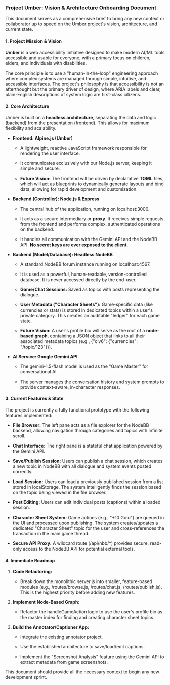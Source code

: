 ### Project Umber: Vision & Architecture Onboarding Document

This document serves as a comprehensive brief to bring any new context or collaborator up to speed on the Umber project's vision, architecture, and current state.

#### 1\. Project Mission & Vision

**Umber** is a web accessibility initiative designed to make modern AI/ML tools accessible and usable for everyone, with a primary focus on children, elders, and individuals with disabilities.

The core principle is to use a "human-in-the-loop" engineering approach where complex systems are managed through simple, intuitive, and accessible interfaces. The project's philosophy is that accessibility is not an afterthought but the primary driver of design, where ARIA labels and clear, plain-English descriptions of system logic are first-class citizens.

#### 2\. Core Architecture

Umber is built on a **headless architecture**, separating the data and logic (backend) from the presentation (frontend). This allows for maximum flexibility and scalability.

*   **Frontend: Alpine.js (Umber)**
    
    *   A lightweight, reactive JavaScript framework responsible for rendering the user interface.
        
    *   It communicates exclusively with our Node.js server, keeping it simple and secure.
        
    *   **Future Vision:** The frontend will be driven by declarative **TOML** files, which will act as blueprints to dynamically generate layouts and bind data, allowing for rapid development and customization.
        
*   **Backend (Controller): Node.js & Express**
    
    *   The central hub of the application, running on localhost:3000.
        
    *   It acts as a secure intermediary or **proxy**. It receives simple requests from the frontend and performs complex, authenticated operations on the backend.
        
    *   It handles all communication with the Gemini API and the NodeBB API. **No secret keys are ever exposed to the client.**
        
*   **Backend (Model/Database): Headless NodeBB**
    
    *   A standard NodeBB forum instance running on localhost:4567.
        
    *   It is used as a powerful, human-readable, version-controlled database. It is never accessed directly by the end-user.
        
    *   **Game/Chat Sessions:** Saved as topics with posts representing the dialogue.
        
    *   **User Metadata ("Character Sheets"):** Game-specific data (like currencies or stats) is stored in dedicated topics within a user's private category. This creates an auditable "ledger" for each game state.
        
    *   **Future Vision:** A user's profile bio will serve as the root of a **node-based graph**, containing a JSON object that links to all their associated metadata topics (e.g., {"civ6": {"currencies": "/topic/123"}}).
        
*   **AI Service: Google Gemini API**
    
    *   The gemini-1.5-flash model is used as the "Game Master" for conversational AI.
        
    *   The server manages the conversation history and system prompts to provide context-aware, in-character responses.
        

#### 3\. Current Features & State

The project is currently a fully functional prototype with the following features implemented:

*   **File Browser:** The left pane acts as a file explorer for the NodeBB backend, allowing navigation through categories and topics with infinite scroll.
    
*   **Chat Interface:** The right pane is a stateful chat application powered by the Gemini API.
    
*   **Save/Publish Session:** Users can publish a chat session, which creates a new topic in NodeBB with all dialogue and system events posted correctly.
    
*   **Load Session:** Users can load a previously published session from a list stored in localStorage. The system intelligently finds the session based on the topic being viewed in the file browser.
    
*   **Post Editing:** Users can edit individual posts (captions) within a loaded session.
    
*   **Character Sheet System:** Game actions (e.g., "+10 Gold") are queued in the UI and processed upon publishing. The system creates/updates a dedicated "Character Sheet" topic for the user and cross-references the transaction in the main game thread.
    
*   **Secure API Proxy:** A wildcard route (/api/nbb/\*) provides secure, read-only access to the NodeBB API for potential external tools.
    

#### 4\. Immediate Roadmap

1.  **Code Refactoring:**
    
    *   Break down the monolithic server.js into smaller, feature-based modules (e.g., /routes/browse.js, /routes/chat.js, /routes/publish.js). This is the highest priority before adding new features.
        
2.  **Implement Node-Based Graph:**
    
    *   Refactor the handleGameAction logic to use the user's profile bio as the master index for finding and creating character sheet topics.
        
3.  **Build the Annotator/Captioner App:**
    
    *   Integrate the existing annotator project.
        
    *   Use the established architecture to save/load/edit captions.
        
    *   Implement the "Screenshot Analysis" feature using the Gemini API to extract metadata from game screenshots.
        

This document should provide all the necessary context to begin any new development sprint.